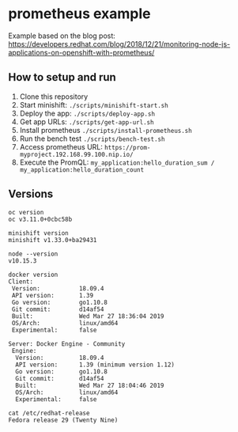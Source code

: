 # prometheus example

Example based on the blog post: https://developers.redhat.com/blog/2018/12/21/monitoring-node-js-applications-on-openshift-with-prometheus/

## How to setup and run 

1. Clone this repository
2. Start minishift: `./scripts/minishift-start.sh`
3. Deploy the app:  `./scripts/deploy-app.sh`
4. Get app URLs: `./scripts/get-app-url.sh`
5. Install prometheus `./scripts/install-prometheus.sh`
6. Run the bench test `./scripts/bench-test.sh`
7. Access prometheus URL: `https://prom-myproject.192.168.99.100.nip.io/`
8. Execute the PromQL: `my_application:hello_duration_sum / my_application:hello_duration_count`

## Versions

```
oc version
oc v3.11.0+0cbc58b

minishift version
minishift v1.33.0+ba29431

node --version
v10.15.3

docker version
Client:
 Version:           18.09.4
 API version:       1.39
 Go version:        go1.10.8
 Git commit:        d14af54
 Built:             Wed Mar 27 18:36:04 2019
 OS/Arch:           linux/amd64
 Experimental:      false

Server: Docker Engine - Community
 Engine:
  Version:          18.09.4
  API version:      1.39 (minimum version 1.12)
  Go version:       go1.10.8
  Git commit:       d14af54
  Built:            Wed Mar 27 18:04:46 2019
  OS/Arch:          linux/amd64
  Experimental:     false

cat /etc/redhat-release 
Fedora release 29 (Twenty Nine)
```

